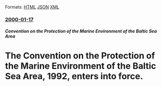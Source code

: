
Formats: [HTML](/news/2000/01/17/the-convention-on-the-protection-of-the-marine-environment-of-the-baltic-sea-area-1992-enters-into-force.html)  [JSON](/news/2000/01/17/the-convention-on-the-protection-of-the-marine-environment-of-the-baltic-sea-area-1992-enters-into-force.json)  [XML](/news/2000/01/17/the-convention-on-the-protection-of-the-marine-environment-of-the-baltic-sea-area-1992-enters-into-force.xml)  

### [2000-01-17](/news/2000/01/17/index.md)

##### Convention on the Protection of the Marine Environment of the Baltic Sea Area
# The Convention on the Protection of the Marine Environment of the Baltic Sea Area, 1992, enters into force.



